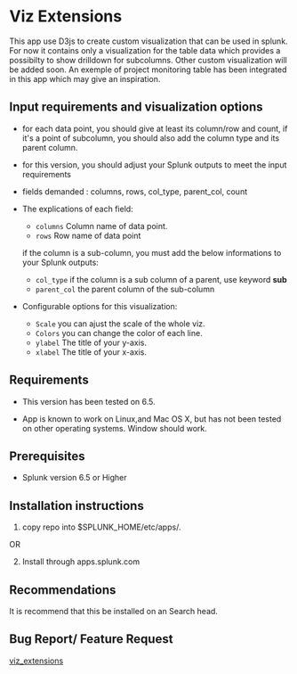 Viz Extensions
=================

This app use D3js to create custom visualization that can be used in splunk.
For now it contains only a visualization for the table data which provides a possibilty to show drilldown for subcolumns.
Other custom visualization will be added soon.
An exemple of project monitoring table has been integrated in this app which may give an inspiration.


Input requirements and visualization options
---------
* for each data point, you should give at least its column/row and count, if it's a point of subcolumn, you should also add the column type and its parent column.


* for this version, you should adjust your Splunk outputs to meet the input requirements
* fields demanded : columns, rows, col_type, parent_col, count

+ The explications of each field:
    - `columns` Column name of  data point.
    - `rows` Row name of  data point 


    if the column is a sub-column, you must add the below informations to your Splunk outputs:

    
    - `col_type` if the column is a sub column of a parent, use keyword **sub**
    - `parent_col` the parent column of the sub-column

+ Configurable options for this visualization:
    - `Scale` you can ajust the scale of the whole viz. 
    - `Colors` you can change  the color of each line.
    - `ylabel` The title of your y-axis.
    - `xlabel` The title of your x-axis.


Requirements
---------

* This version has been tested on 6.5.

* App is known to work on Linux,and Mac OS X, but has not been tested on other operating systems. Window should work.



Prerequisites
---------

* Splunk version 6.5 or Higher


Installation instructions
---------

1) copy repo into $SPLUNK_HOME/etc/apps/.

OR
 
2) Install through apps.splunk.com


Recommendations
---------

It is recommend that this be installed on an Search head.


Bug Report/ Feature Request
-----------

[viz_extensions] 

[viz_extensions]:https://github.com/DataKlub/viz_extensions
